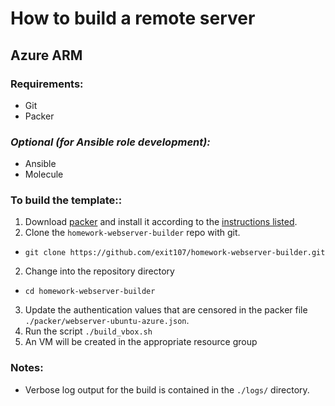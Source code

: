 # How to build a remote server

## Azure ARM
### Requirements:
* Git
* Packer
### _Optional (for Ansible role development):_
* Ansible
* Molecule

### To build the template:: 
1. Download [packer](https://packer.io/downloads.html) and install it according to the [instructions listed](https://packer.io/intro/getting-started/install.html##precompiled-binaries).
1. Clone the `homework-webserver-builder` repo with git.
  * `git clone https://github.com/exit107/homework-webserver-builder.git`
2. Change into the repository directory
  * `cd homework-webserver-builder`
3. Update the authentication values that are censored in the packer file `./packer/webserver-ubuntu-azure.json`.
4. Run the script `./build_vbox.sh`
5. An VM will be created in the appropriate resource group

### Notes:
* Verbose log output for the build is contained in the `./logs/` directory.

